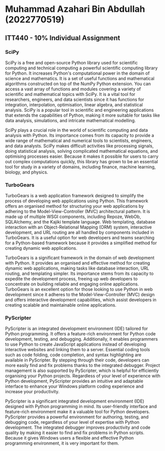 # Muhammad Azahari Bin Abdullah (2022770519)
## ITT440 - 10% Individual Assignment
### SciPy
SciPy is a free and open-source Python library used for scientific computing and technical computing a powerful scientific computing library for Python. It increases Python's computational power in the domain of science and mathematics. It is a set of useful functions and mathematical algorithms constructed on top of the NumPy Python extension. You can access a vast array of functions and modules covering a variety of scientific and mathematical topics with SciPy. It is a vital tool for researchers, engineers, and data scientists since it has functions for integration, interpolation, optimisation, linear algebra, and statistical analysis. SciPy is a popular tool in scientific and engineering applications that extends the capabilities of Python, making it more suitable for tasks like data analysis, simulations, and intricate mathematical modelling.

SciPy plays a crucial role in the world of scientific computing and data analysis with Python. Its importance comes from its capacity to provide a wide range of mathematical and numerical tools to scientists, engineers, and data analysts. SciPy makes difficult activities like processing signals, doing statistical analysis, solving complicated mathematical equations, and optimising processes easier. Because it makes it possible for users to carry out complex computations quickly, this library has grown to be an essential tool for study in a variety of domains, including finance, machine learning, biology, and physics.

### TurboGears
TurboGears is a web application framework designed to simplify the process of developing web applications using Python. This framework offers an organised method for structuring your web applications by adhering to the Model-View-Controller (MVC) architectural pattern. It is made up of multiple WSGI components, including Repoze, WebOb, SQLAlchemy, and the Kajiki template language. Web templating, database interaction with an Object-Relational Mapping (ORM) system, interactive development, and URL routing are all handled by components included in TurboGears. It is a useful option for web developers and teams searching for a Python-based framework because it provides a simplified method for creating dynamic web applications.

TurboGears is a significant framework in the domain of web development with Python. It provides an organised and effective method for creating dynamic web applications, making tasks like database interaction, URL routing, and templating simpler. Its importance stems from its capacity to expedite the development process, freeing up web developers to concentrate on building reliable and engaging online applications. TurboGears is an excellent option for those looking to use Python in web development since it adheres to the Model-View-Controller (MVC) design and offers interactive development capabilities, which assist developers in creating scalable and maintainable online applications.

### PyScripter
PyScripter is an integrated development environment (IDE) tailored for Python programming. It offers a feature-rich environment for Python code development, testing, and debugging. Additionally, it enables programmers to use Python to create JavaScript applications instead of developing interactive websites and linking them to a server. Essential coding tools such as code folding, code completion, and syntax highlighting are available in PyScripter. By stepping through their code, developers can more easily find and fix problems thanks to the integrated debugger. Project management is also supported by PyScripter, which is helpful for efficiently organising your Python projects. Regardless of your level of experience with Python development, PyScripter provides an intuitive and adaptable interface to enhance your Windows platform coding experience and increase your productivity.

PyScripter is a significant integrated development environment (IDE) designed with Python programming in mind. Its user-friendly interface and feature-rich environment make it a valuable tool for Python developers. PyScripter provides a powerful environment for authoring, testing, and debugging code, regardless of your level of expertise with Python development. The integrated debugger improves productivity and code quality by making it easier to find and fix problems in Python scripts. Because it gives Windows users a flexible and effective Python programming environment, it is very important for them.

